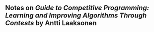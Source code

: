 ## Notes on *Guide to Competitive Programming: Learning and Improving Algorithms Through Contests* by Antti Laaksonen

